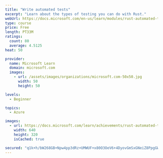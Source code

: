 ```yaml
---
title: "Write automated tests"
excerpt: "Learn about the types of testing you can do with Rust."
webUrl: https://docs.microsoft.com/en-us/learn/modules/rust-automated-tests/
type: course
price: Free
length: PT33M
ratings:
  count: 80
  average: 4.5125
heat: 50

provider:
  name: Microsoft Learn
  domain: microsoft.com
  images:
    - url: /assets/images/organizations/microsoft.com-50x50.jpg
      width: 50
      height: 50

levels:
  - Beginner

topics:
  - Azure

images:
  - url: https://docs.microsoft.com/learn/achievements/rust-automated-tests-social.png
    width: 640
    height: 320
    isCached: true

secured: "q1k+h/bW268GB+Npw4pp3dRz+UMWUF+x80O3OeV6+4DyovGmSxGNeiZ8PpgGW4ItognKsgfw0Z5Zp3t3gC20y/sFnMeeShuTm+EiTYizCWg4r7/qApoGWJ00q5nLcvjQQ0Zero0i9nAqS7IWVRcYprDuUPvRfRnMHhD3ZZRzIwfl1YEh3sAzLEc8HVUKFALxTLPewY2xtmMe0gxaQvMcJHspp/uiSOqHBWiCLDqwimIe0HPVhCr1pGHBqHqbESZHnIetI/UFpp/JdKxmzlnuRIUJp6TknK9LgwbgFQgh26BVjq/wVXn/0laVHXDCz3kFXubPMwNjxRK27cwNQgeL2/rLtYpzxdEu2SpO2KxXxVFfdbK9Wph6CHBK9qwDxNeWFB5r/BYeQRRsEUWgxQmwXYg/PetzwJgnBYLqAhb72hg=;0cxgPXkcJQOfPp5hI/Qb1Q=="
---
```


